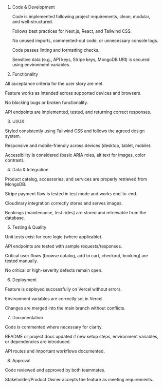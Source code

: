 1. Code & Development

   Code is implemented following project requirements, clean, modular, and well-structured.
            
   Follows best practices for Next.js, React, and Tailwind CSS.
            
   No unused imports, commented-out code, or unnecessary console logs.
            
   Code passes linting and formatting checks.
            
   Sensitive data (e.g., API keys, Stripe keys, MongoDB URI) is secured using environment variables.

2. Functionality

  All acceptance criteria for the user story are met.
  
  Feature works as intended across supported devices and browsers.
  
  No blocking bugs or broken functionality.
  
  API endpoints are implemented, tested, and returning correct responses.

3. UI/UX

  Styled consistently using Tailwind CSS and follows the agreed design system.
  
  Responsive and mobile-friendly across devices (desktop, tablet, mobile).
  
  Accessibility is considered (basic ARIA roles, alt text for images, color contrast).

4. Data & Integration

  Product catalog, accessories, and services are properly retrieved from MongoDB.
  
  Stripe payment flow is tested in test mode and works end-to-end.
  
  Cloudinary integration correctly stores and serves images.
  
  Bookings (maintenance, test rides) are stored and retrievable from the database.

5. Testing & Quality

  Unit tests exist for core logic (where applicable).
  
  API endpoints are tested with sample requests/responses.
  
  Critical user flows (browse catalog, add to cart, checkout, booking) are tested manually.
  
  No critical or high-severity defects remain open.

6. Deployment

  Feature is deployed successfully on Vercel without errors.
  
  Environment variables are correctly set in Vercel.
  
  Changes are merged into the main branch without conflicts.

7. Documentation

  Code is commented where necessary for clarity.
  
  README or project docs updated if new setup steps, environment variables, or dependencies are introduced.
  
  API routes and important workflows documented.

8. Approval

  Code reviewed and approved by both teammates.
  
  Stakeholder/Product Owner accepts the feature as meeting requirements.
